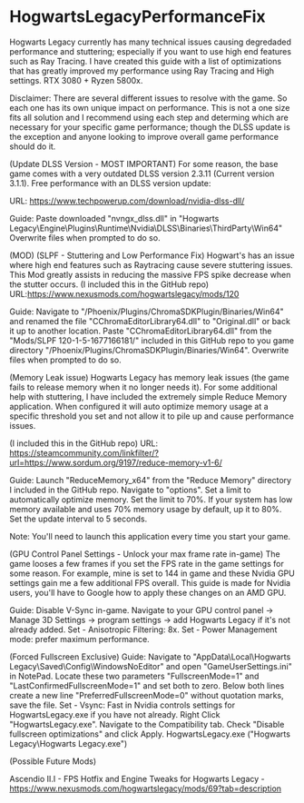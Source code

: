 # HogwartsLegacyPerformanceFix
Hogwarts Legacy currently has many technical issues causing degredaded performance and stuttering; especially if you want to use high end features such as Ray Tracing. I have created this guide with a list of optimizations that has greatly improved my performance using Ray Tracing and High settings. RTX 3080 + Ryzen 5800x.

Disclaimer: There are several different issues to resolve with the game. So each one has its own unique impact on performance. This is not a one size fits all solution and I recommend using each step and determing which are necessary for your specific game performance; though the DLSS update is the exception and anyone looking to improve overall game performance should do it.

(Update DLSS Version - MOST IMPORTANT)
For some reason, the base game comes with a very outdated DLSS version 2.3.11 (Current version 3.1.1). Free performance with an DLSS version update:

URL: https://www.techpowerup.com/download/nvidia-dlss-dll/

Guide: Paste downloaded "nvngx_dlss.dll" in "Hogwarts Legacy\Engine\Plugins\Runtime\Nvidia\DLSS\Binaries\ThirdParty\Win64" Overwrite files when prompted to do so.

(MOD) (SLPF - Stuttering and Low Performance Fix) Hogwart's has an issue where high end features such as Raytracing cause severe stuttering issues. This Mod greatly assists in reducing the massive FPS spike decrease when the stutter occurs.
(I included this in the GitHub repo) URL:https://www.nexusmods.com/hogwartslegacy/mods/120

Guide: Navigate to "/Phoenix/Plugins/ChromaSDKPlugin/Binaries/Win64" and renamed the file "CChromaEditorLibrary64.dll" to "Original.dll" or back it up to another location. Paste "CChromaEditorLibrary64.dll" from the "Mods/SLPF 120-1-5-1677166181/" included in this GitHub repo to you game directory "/Phoenix/Plugins/ChromaSDKPlugin/Binaries/Win64". Overwrite files when prompted to do so.

(Memory Leak issue)
Hogwarts Legacy has memory leak issues (the game fails to release memory when it no longer needs it). For some additional help with stuttering, I have included the extremely simple Reduce Memory application. When configured it will auto optimize memory usage at a specific threshold you set and not allow it to pile up and cause performance issues.

(I included this in the GitHub repo) URL: https://steamcommunity.com/linkfilter/?url=https://www.sordum.org/9197/reduce-memory-v1-6/

Guide: Launch "ReduceMemory_x64" from the "Reduce Memory" directory I included in the GitHub repo. Navigate to "options". Set a limit to automatically optimize memory. Set the limit to 70%. If your system has low memory available and uses 70% memory usage by default, up it to 80%. Set the update interval to 5 seconds.

Note: You'll need to launch this application every time you start your game.

(GPU Control Panel Settings - Unlock your max frame rate in-game)
The game looses a few frames if you set the FPS rate in the game settings for some reason. For example, mine is set to 144 in game and these Nvidia GPU settings gain me a few additional FPS overall. This guide is made for Nvidia users, you'll have to Google how to apply these changes on an AMD GPU.

Guide: Disable V-Sync in-game. Navigate to your GPU control panel -> Manage 3D Settings -> program settings -> add Hogwarts Legacy if it's not already added. Set - Anisotropic Filtering: 8x. Set - Power Management mode: prefer maximum performance.

(Forced Fullscreen Exclusive)
Guide: Navigate to "AppData\Local\Hogwarts Legacy\Saved\Config\WindowsNoEditor" and open "GameUserSettings.ini" in NotePad. Locate these two parameters "FullscreenMode=1" and "LastConfirmedFullscreenMode=1" and set both to zero. Below both lines create a new line "PreferredFullscreenMode=0" without quotation marks, save the file. Set - Vsync: Fast in Nvidia controls settings for HogwartsLegacy.exe if you have not already. Right Click "HogwartsLegacy.exe". Navigate to the Compatibility tab. Check "Disable fullscreen optimizations" and click Apply. HogwartsLegacy.exe ("Hogwarts Legacy\Hogwarts Legacy.exe")

(Possible Future Mods)

Ascendio II.I - FPS Hotfix and Engine Tweaks for Hogwarts Legacy - https://www.nexusmods.com/hogwartslegacy/mods/69?tab=description
